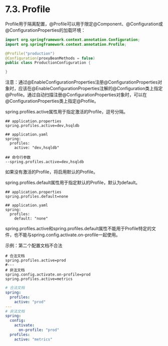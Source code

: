 # 7.3. Profile

Profile用于隔离配置，@Profile可以用于限定@Component、@Configuration或@ConfigurationProperties的加载环境：

```java
import org.springframework.context.annotation.Configuration;
import org.springframework.context.annotation.Profile;

@Profile("production")
@Configuration(proxyBeanMethods = false)
public class ProductionConfiguration {

}
```

注意：通过@EnableConfigurationProperties注册@ConfigurationProperties对象时，应该在@EnableConfigurationProperties注解的@Configuration类上指定@Profile。通过自动扫描注册@ConfigurationProperties对象时，可以在@ConfigurationProperties类上指定@Profile。

spring.profiles.active属性用于指定激活的Profile，逗号分隔。

```
## application.properties
spring.profiles.active=dev,hsqldb

## application.yaml
spring:
  profiles:
    active: "dev,hsqldb"

## 命令行参数
--spring.profiles.active=dev,hsqldb
```

如果没有激活的Profile，将启用默认的Profile。

spring.profiles.default属性用于指定默认的Profile，默认为default。

```
## application.properties
spring.profiles.default=none

## application.yaml
spring:
  profiles:
    default: "none"
```

spring.profiles.active和spring.profiles.default属性不能用于Profile特定的文件，也不能与spring.config.activate.on-profile一起使用。

示例：第二个配置文档不合法

```properties
# 合法文档
spring.profiles.active=prod
#---
# 非法文档
spring.config.activate.on-profile=prod
spring.profiles.active=metrics
```

```yaml
# 合法文档
spring:
  profiles:
    active: "prod"
---
# 非法文档
spring:
  config:
    activate:
      on-profile: "prod"
  profiles:
    active: "metrics"
```








